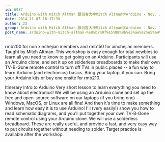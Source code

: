 ```yaml
---
id: 6987
title: Arduino with Mitch Altman 跟创客大神Mitch Altman学Arduino - Nov. 16
date: 2014-11-07 16:17:38
author: 23
group: Arduino with Mitch Altman 跟创客大神Mitch Altman学Arduino - Nov. 16
post_name: arduino-with-mitch-altman-%e8%b7%9f%e5%88%9b%e5%ae%a2%e5%a4%a7%e7%a5%9emitch-altman%e5%ad%a6arduino-nov-16
---
```


rmb200 for non xinchejian members and rmb150 for xinchejian members. Taught by Mitch Altman. This workshop is easy enough for total newbies to learn all you need to know to get going on an Arduino. Participants will use an Arduino clone, and set it up on solderless breadboards to make their own TV-B-Gone remote control to turn off TVs in public places -- a fun way to learn Arduino (and electronics) basics. Bring your laptop, if you can. Bring your Arduino kits or buy one onsite for rmb210.

Itinerary
Intro to Arduino
Very short lesson to learn everything you need to know about electronics!
We will be using an Arduino clone and set up the free and open-source software on our laptops (if you bring one) -- Windows, MacOS, or Linux are all fine!
And then it's time to make something and learn how easy it is to use Arduino!
I'll (very easily!) show you how to read schematic diagrams, and you'll put together your own TV-B-Gone remote control using your Arduino clone.
We will use a solderless breadboard.
These are really useful, and provide a fast, and very easy way to put circuits together without needing to solder.
Target practice is available after the workshop.